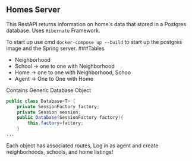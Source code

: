 ## Homes Server

This RestAPI returns information on home's data that stored in a 
Postgres database. Uses `Hibernate` Framework. 


To start up use cmd `docker-compose up --build` to start up the postgres image
and the Spring server.
###Tables
- Neighborhood
- School -> one to one with Neighborhood
- Home -> one to one with Neighborhood, Schoo
- Agent -> One to One with Home 


Contains Generic Database Object
```java
public class Database<T> {
    private SessionFactory factory;
    private Session session;
    public Database(SessionFactory factory){
        this.factory=factory;
    }
...
```

Each object has associated routes, Log in as agent and create 
neighborhoods, schools, and home listings!

